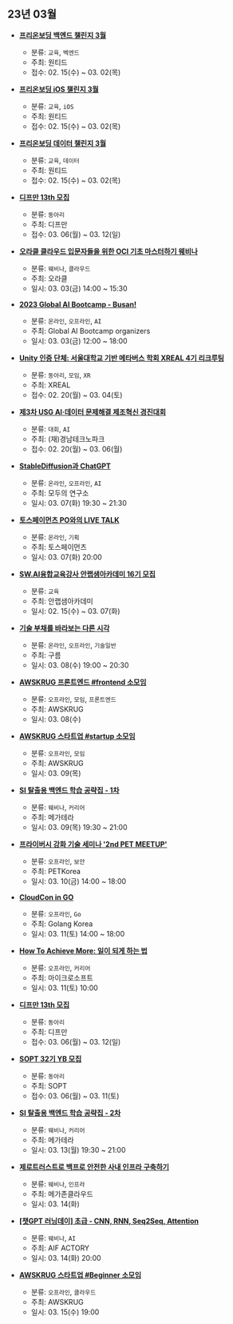 ## 23년 03월
- __[프리온보딩 백엔드 챌린지 3월](https://www.wanted.co.kr/events/pre_challenge_be_5)__
  - 분류: `교육`, `벡엔드`
  - 주최: 원티드
  - 접수: 02. 15(수) ~ 03. 02(목) 

- __[프리온보딩 iOS 챌린지 3월](https://www.wanted.co.kr/events/pre_challenge_ios_2)__
  - 분류: `교육`, `iOS`
  - 주최: 원티드
  - 접수: 02. 15(수) ~ 03. 02(목) 
- __[프리온보딩 데이터 챌린지 3월](https://www.wanted.co.kr/events/pre_challenge_data_1)__
  - 분류: `교육`, `데이터`
  - 주최: 원티드
  - 접수: 02. 15(수) ~ 03. 02(목) 
- __[디프만 13th 모집](https://www.depromeet.com/)__
  - 분류: `동아리`
  - 주최: 디프만
  - 접수: 03. 06(월) ~ 03. 12(일)
- __[오라클 클라우드 입문자들을 위한 OCI 기초 마스터하기 웨비나](https://go.oracle.com/LP=134465)__
  - 분류: `웨비나`, `클라우드`
  - 주최: 오라클
  - 일시: 03. 03(금) 14:00 ~ 15:30
- __[2023 Global AI Bootcamp - Busan!](https://festa.io/events/3168)__
  - 분류: `온라인`, `오프라인`, `AI`
  - 주최: Global AI Bootcamp organizers
  - 일시: 03. 03(금) 12:00 ~ 18:00
- __[Unity 인증 단체: 서울대학교 기반 메타버스 학회 XREAL 4기 리크루팅](https://www.xreal.info/recruiting/3)__
  - 분류: `동아리`, `모임`, `XR`
  - 주최: XREAL
  - 접수: 02. 20(월) ~ 03. 04(토)
- __[제3차 USG AI·데이터 문제해결 제조혁신 경진대회](https://allforyoung.com/posts/25792)__
  - 분류: `대회`, `AI`
  - 주최: (재)경남테크노파크
  - 접수: 02. 20(월) ~ 03. 06(월)
- __[StableDiffusion과 ChatGPT](https://festa.io/events/3163)__
  - 분류: `온라인`, `오프라인`, `AI`
  - 주최: 모두의 연구소
  - 일시: 03. 07(화) 19:30 ~ 21:30
- __[토스페이먼츠 PO와의 LIVE TALK](https://okky.kr/articles/1408771)__
  - 분류: `온라인`, `기획`
  - 주최: 토스페이먼츠
  - 일시: 03. 07(화) 20:00
- __[SW.AI융합교육강사 안랩샘아카데미 16기 모집](https://festa.io/events/3176)__
  - 분류: `교육`
  - 주최: 안랩샘아카데미
  - 일시: 02. 15(수) ~ 03. 07(화)
- __[기술 부채를 바라보는 다른 시각](https://vrn68.app.goo.gl/EDTk5)__
  - 분류: `온라인`, `오프라인`, `기술일반`
  - 주최: 구름
  - 일시: 03. 08(수) 19:00 ~ 20:30
- __[AWSKRUG 프론트엔드 #frontend 소모임](https://www.meetup.com/awskrug/events/291635141/)__
  - 분류: `오프라인`, `모임`, `프론트엔드`
  - 주최: AWSKRUG
  - 일시: 03. 08(수)
- __[AWSKRUG 스타트업 #startup 소모임](https://www.meetup.com/awskrug/events/291680108)__
  - 분류: `오프라인`, `모임`
  - 주최: AWSKRUG
  - 일시: 03. 09(목)
- __[SI 탈출용 백엔드 학습 공략집 - 1차](https://festa.io/events/3224)__
  - 분류: `웨비나`, `커리어`
  - 주최: 메가테라
  - 일시: 03. 09(목) 19:30 ~ 21:00
- __[프라이버시 강화 기술 세미나 '2nd PET MEETUP'](https://okky.kr/articles/1408617)__
  - 분류: `오프라인`, `보안`
  - 주최: PETKorea
  - 일시: 03. 10(금) 14:00 ~ 18:00
- __[CloudCon in GO](https://festa.io/events/3199)__
  - 분류: `오프라인`, `Go`
  - 주최: Golang Korea
  - 일시: 03. 11(토) 14:00 ~ 18:00
- __[How To Achieve More: 일이 되게 하는 법](https://www.wanted.co.kr/events/git_it_achievemore)__
  - 분류: `오프라인`, `커리어`
  - 주최: 마이크로소프트
  - 일시: 03. 11(토) 10:00
- __[디프만 13th 모집](https://www.depromeet.com/)__
  - 분류: `동아리`
  - 주최: 디프만
  - 접수: 03. 06(월) ~ 03. 12(일)
- __[SOPT 32기 YB 모집](https://sopt-recruiting.web.app/recruiting/apply/yb)__
  - 분류: `동아리`
  - 주최: SOPT
  - 접수: 03. 06(월) ~ 03. 11(토)
- __[SI 탈출용 백엔드 학습 공략집 - 2차](https://festa.io/events/3224)__
  - 분류: `웨비나`, `커리어`
  - 주최: 메가테라
  - 일시: 03. 13(월) 19:30 ~ 21:00
- __[제로트러스트로 백프로 안전한 사내 인프라 구축하기](https://www.megazone.com/applicationform_zerotrustwebinar/)__
  - 분류: `웨비나`, `인프라`
  - 주최: 메가존클라우드
  - 일시: 03. 14(화)
- __[[챗GPT 러닝데이] 초급 - CNN, RNN, Seq2Seq, Attention](https://aifactory.space/learning/2308/discussion/196)__
  - 분류: `웨비나`, `AI`
  - 주최: AIF ACTORY
  - 일시: 03. 14(화) 20:00
- __[AWSKRUG 스타트업 #Beginner 소모임](https://www.meetup.com/awskrug/events/291974630/)__
  - 분류: `오프라인`, `클라우드`
  - 주최: AWSKRUG
  - 일시: 03. 15(수) 19:00